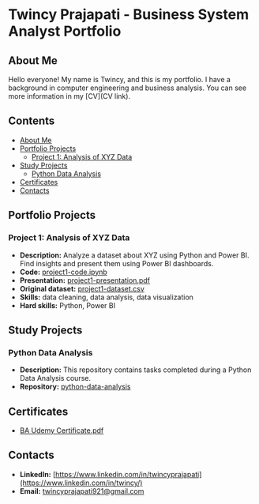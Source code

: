 # Twincy Prajapati - Business System Analyst Portfolio

## About Me
Hello everyone! My name is Twincy, and this is my portfolio. I have a background in computer engineering and business analysis. You can see more information in my [CV](CV link).

## Contents
- [About Me](#about-me)
- [Portfolio Projects](#portfolio-projects)
  - [Project 1: Analysis of XYZ Data](#project-1-analysis-of-xyz-data)
- [Study Projects](#study-projects)
  - [Python Data Analysis](#python-data-analysis)
- [Certificates](#certificates)
- [Contacts](#contacts)

## Portfolio Projects
### Project 1: Analysis of XYZ Data
- **Description:** Analyze a dataset about XYZ using Python and Power BI. Find insights and present them using Power BI dashboards.
- **Code:** [project1-code.ipynb](project1-code.ipynb)
- **Presentation:** [project1-presentation.pdf](project1-presentation.pdf)
- **Original dataset:** [project1-dataset.csv](project1-dataset.csv)
- **Skills:** data cleaning, data analysis, data visualization
- **Hard skills:** Python, Power BI

## Study Projects
### Python Data Analysis
- **Description:** This repository contains tasks completed during a Python Data Analysis course.
- **Repository:** [python-data-analysis](python-data-analysis)

## Certificates
- [BA Udemy Certificate.pdf](https://github.com/Twincy-Prajapati/Twincy-Prajapati/blob/10e0413fe1fe878b8e5ed04b2de8dfe6df4dd695/BA%20Udemy%20Certificate.pdf)

## Contacts
- **LinkedIn:** [https://www.linkedin.com/in/twincyprajapati](https://www.linkedin.com/in/twincy/)
- **Email:** twincyprajapati921@gmail.com

